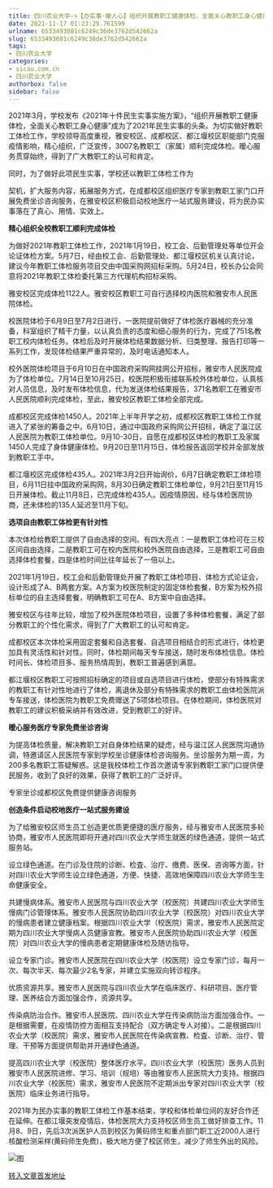 ```yaml
---
title: 四川农业大学->【办实事·暖人心】组织开展教职工健康体检，全面关心教职工身心健康 | sicau.com.cn
date: 2021-11-17 01:23:29.761599
urlname: 6533493081c6249c36de3762d542662a
slug: 6533493081c6249c36de3762d542662a
tags: 
- 四川农业大学
categories:
- sicau.com.cn
- 四川农业大学
authorbox: false
sidebar: false
---
```

2021年3月，学校发布《2021年十件民生实事实施方案》，“组织开展教职工健康体检，全面关心教职工身心健康”成为了2021年民生实事的头条。为切实做好教职工体检工作，学校领导高度重视，雅安校区、成都校区、都江堰校区职能部门克服疫情影响，精心组织，广泛宣传，3007名教职工（家属）顺利完成体检。暧心服务贯穿始终，得到了广大教职工的认可和肯定。

同时，为了做好此项民生实事，学校还以教职工体检工作为
<!--more-->
契机，扩大服务内容，拓展服务方式，在成都校区组织医疗专家到教职工家门口开展免费坐诊咨询服务，在雅安校区积极启动校地医疗一站式服务建设，将为民办实事落在了真心、用情、实效上。

**精心组织全校教职工顺利完成体检**

为做好2021年教职工体检工作，2021年1月19日，校工会、后勤管理处等单位开会论证体检方案。5月7日，经由校工会、后勤管理处、都江堰校区机关认真讨论，建议今年教职工体检服务项目交由中国采购网招标采购。5月24日，校长办公会同意将2021年教职工体检委托第三方代理机构招标采购。

雅安校区完成体检1122人。雅安校区教职工可自行选择校内医院和雅安市人民医院体检。

校医院体检于6月9日至7月2日进行，一医院提前做好了体检医疗器械的充分准备，科室组织了精干力量，以认真负责的态度和细心服务的行为，完成了751名教职工校内体检任务。体检后及时开展体检结果数据分析、归类整理、报告打印等一系列工作，发现体检结果严重异常的，及时电话通知本人。

校外医院体检项目于6月10日在中国政府采购网挂网公开招标，雅安市人民医院成为了体检单位。7月14日至10月25日，校医院积极衔接联系校外体检单位，认真核对人员信息，及时发布体检信息，代为发送体检结果报告，371名教职工在雅安市人民医院顺利完成体检，至此，雅安校区教职工体检全部完成。

成都校区完成体检1450人。2021年上半年开学之初，成都校区教职工体检工作就进入了紧张的筹备之中。6月10日，通过中国政府采购网公开招标，确定了温江区人民医院为教职工体检单位。9月10-30日，自愿在成都校区体检的教职工及家属1450人完成了身体健康体检。9月20日至11月15日，体检报告返回学校并全部发放到教职工手中。

都江堰校区完成体检435人。2021年3月2日开始询价，6月7日确定教职工体检项目，6月11日挂中国政府采购网，8月30日确定教职工体检单位，9月21日至11月15日开展体检。截止11月8日，已完成体检435人。因疫情原因，经与体检医院协商，还未体检的135人延迟至11月下旬。

**选项自由教职工体检更有针对性**

本次体检给教职工提供了自由选择的空间。有四大亮点：一是教职工体检可在三校区间自由选择，二是教职工可在校内医院和校外医院自由选择，三是教职工可自由选择体检套餐，四是体检时间比往年延长了一倍以上。

2021年1月19日，校工会和后勤管理处开展了教职工体检项目、体检方式论证会，设计形成了A、B两套方案。A方案为校医院制定的固定体检套餐，B方案为校外招标单位的自主选择套餐，明确教职工可在A、B方案中自由选择。

雅安校区与往年比较，增加了校外医院体检项目，设置了多种体检套餐，满足了部分教职工的个性化需求，得到了广大教职工的认可和肯定。

成都校区本次体检采用固定套餐和自选套餐、自选项目相结合的形式进行，体检更加具有灵活性和针对性。同时，体检期间每天专车接送，随时发布体检信息。体检时间长、体检项目多、服务热情周到，教职工普遍感到满意。

都江堰校区教职工可按照招标确定的项目或自选项目进行体检，使部分有特殊需求的教职工有针对性地进行了体检，离退休及部分有特殊需求的教职工由体检医院派专车接送，体检医院为教职工免费赠送了5项体检项目。在体检期间，体检医院对教职工的建议积极采纳并有效改进，受到教职工的好评。

**暧心服务医疗专家免费坐诊咨询**

为提高体检质量，解决教职工对自身体检结果的疑虑，经与温江区人民医院沟通协调，特邀请区人民医院专家到学校坐诊健康体检咨询服务。坐诊服务为期一周，为200多名教职工答疑解惑。这是我校体检工作首次邀请专家到教职工家门口提供便民服务，收到了良好的效果，获得了教职工的广泛好评。

专家坐诊成都校区免费提供健康咨询服务

**创造条件启动校地医疗一站式服务建设**

为了给雅安校区师生员工创造更优质更便捷的医疗服务，经与雅安市人民医院多轮协商，雅安市人民医院即将开通对四川农业大学师生就医的绿色通道，提供一站式服务站。

设立绿色通道。在门诊及住院的诊断、检査、治疗、缴费、医保、咨询等方面，针对四川农业大学师生设立绿色通道，方便、快捷、高效地保障四川农业大学师生生命健康安全。

共建慢病体系。雅安市人民医院与四川农业大学（校医院）共建四川农业大学师生慢病门诊管理体系。雅安市人民医院协助四川农业大学（校医院）对四川农业大学的慢病患者建立健康档案。根据四川农业大学（校医院）需求，雅安市人民医院定期为四川农业大学慢病人员健康宣教。雅安市人民医院协助四川农业大学（校医院）对四川农业大学的慢病患者定期健康体检及随访指导。

设立专家门诊。雅安市人民医院在四川农业大学（校医院）设立专家门诊，每月一次、每次半天、每次最少2名专家，并建立实施双向转诊程序。

优质资源共享。雅安市人民医院与四川农业大学在临床医疗、科研项目、医疗管理、医养结合方面加强合作，资源共享。

传染病防治合作。雅安市人民医院、四川农业大学在传染病防治方面加强合作。一是根据需要，在疫情防控方面相互支持配合（双方确定专人对接）。二是根据四川农业大学（校医院）需求，雅安市人民医院在传染病宣教、检査、诊断、治疗、管理、干预等方面提供帮助并开通绿色通道。

提高四川农业大学（校医院）整体医疗水平。四川农业大学（校医院）医务人员到雅安市人民医院进修、学习、培训（规培）等由雅安市人民医院大力支持。根据四川农业大学（校医院）需求，雅安市人民医院不定期派出专家对四川农业大学（校医院）临床业务进行指导。

2021年为民办实事的教职工体检工作基本结束，学校和体检单位间的友好合作还在延伸。在都江堰突发疫情后，体检医院大力支持校区师生员工做好排查工作。11月8、9日，先后3次派医护人员到校区为黄码师生和重点部门职工近2000人进行核酸检测采样(黄码师生免费)，极大地方便了校区师生，减少了师生外出的风险。

![图](https://news.sicau.edu.cn/__local/0/FE/FF/A52A2620F9A873EB3FD61460BD3_51B8D84B_2D458.jpg)

[转入文章首发地址](https://news.sicau.edu.cn/info/1078/65493.htm)